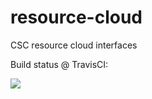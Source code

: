 resource-cloud
==============

CSC resource cloud interfaces

Build status @ TravisCI: 

<img src="https://travis-ci.org/CSC-IT-Center-for-Science/resource-cloud.svg">
